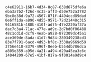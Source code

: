 
                c4e62911-16b7-4d34-8c87-638d675dfe6a
                eba3a7b2-f26d-4c35-aff3-d50e752a3782
                9bc8e38d-9a72-4567-871f-4494ccd89dad
                0e6ff1da-a890-4d55-9571-72d21448c315
                9416581b-488b-410f-ad75-47e2220af37a
                dac7c3a4-71ac-477e-ad9c-2d7bd0f06488
                48c1cd1d-dcf9-4eab-a928-872309dc45a1
                ace369de-8ada-41d7-9d84-280349238cd3
                83e7f791-6acd-4d93-bf8c-3538a9669d59
                3756e418-8379-496f-8eeb-b554db786dca
                a805e359-a95d-4a21-a494-d20a45ea3c6c
                14044209-67e5-41bf-817a-9f0014e9d9c4
                